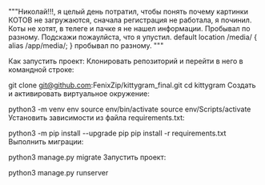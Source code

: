 """Николай!!!, я целый день потратил, чтобы понять почему картинки
КОТОВ не загружаются, сначала регистрация не работала, я починил.
Коты не хотят, в телеге и пачке я не нашел информации.
Пробывал по разному.
Подскажи пожаулйста, что я упустил.
default
 location /media/ {
        alias /app/media/;
    }
пробывал по разному.
"""

Как запустить проект:
Клонировать репозиторий и перейти в него в командной строке:

git clone git@github.com:FenixZip/kittygram_final.git
cd kittygram
Cоздать и активировать виртуальное окружение:

python3 -m venv env
source env/bin/activate
source env/Scripts/activate
Установить зависимости из файла requirements.txt:

python3 -m pip install --upgrade pip
pip install -r requirements.txt
Выполнить миграции:

python3 manage.py migrate
Запустить проект:

python3 manage.py runserver